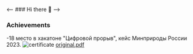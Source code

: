<-- ### Hi there 👋 -->
### Achievements

-18 место в хакатоне "Цифровой прорыв", кейс Минприроды России 2023.
![certificate](https://github.com/Farlom/Farlom/assets/79148785/eba640a4-2659-4596-b954-0c119de840e6)
[original.pdf](https://github.com/Farlom/Farlom/files/11801481/certificate.1.pdf)

<!--
**Farlom/Farlom** is a ✨ _special_ ✨ repository because its `README.md` (this file) appears on your GitHub profile.

Here are some ideas to get you started:

- 🔭 I’m currently working on ...
- 🌱 I’m currently learning ...
- 👯 I’m looking to collaborate on ...
- 🤔 I’m looking for help with ...
- 💬 Ask me about ...
- 📫 How to reach me: ...
- 😄 Pronouns: ...
- ⚡ Fun fact: ...
-->

